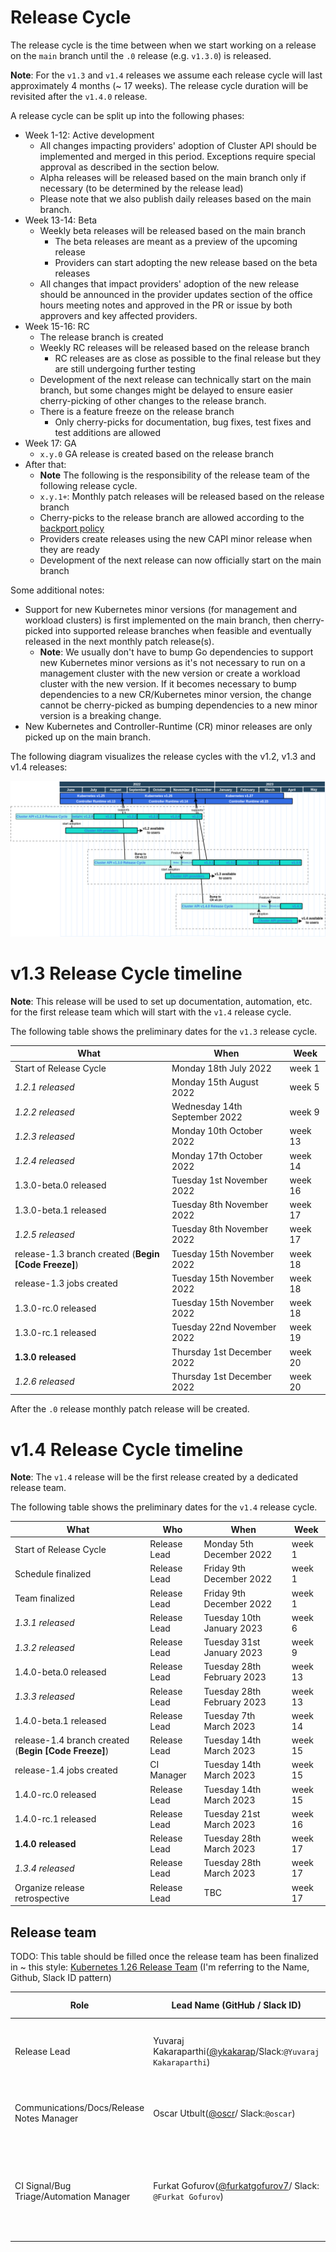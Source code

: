 # Release Cycle

The release cycle is the time between when we start working on a release on the `main` branch until the `.0` release (e.g. `v1.3.0`) is released.

**Note**: For the `v1.3` and `v1.4` releases we assume each release cycle will last approximately 4 months (~ 17 weeks).
The release cycle duration will be revisited after the `v1.4.0` release.

A release cycle can be split up into the following phases:

* Week 1-12: Active development
    * All changes impacting providers' adoption of Cluster API should be implemented and merged in this period. Exceptions
      require special approval as described in the section below.
    * Alpha releases will be released based on the main branch only if necessary (to be determined by the release lead)
    * Please note that we also publish daily releases based on the main branch.
* Week 13-14: Beta
    * Weekly beta releases will be released based on the main branch
        * The beta releases are meant as a preview of the upcoming release
        * Providers can start adopting the new release based on the beta releases
    * All changes that impact providers' adoption of the new release should be announced in the provider updates section
      of the office hours meeting notes and approved in the PR or issue by both approvers and key affected providers.
* Week 15-16: RC
    * The release branch is created
    * Weekly RC releases will be released based on the release branch
        * RC releases are as close as possible to the final release but they are still undergoing further testing
    * Development of the next release can technically start on the main branch, but some changes might be delayed
      to ensure easier cherry-picking of other changes to the release branch.
    * There is a feature freeze on the release branch
        * Only cherry-picks for documentation, bug fixes, test fixes and test additions are allowed
* Week 17: GA
    * `x.y.0` GA release is created based on the release branch
* After that:
    * **Note** The following is the responsibility of the release team of the following release cycle.
    * `x.y.1+`: Monthly patch releases will be released based on the release branch
    * Cherry-picks to the release branch are allowed according to the [backport policy](https://github.com/kubernetes-sigs/cluster-api/blob/main/CONTRIBUTING.md#backporting-a-patch)
    * Providers create releases using the new CAPI minor release when they are ready
    * Development of the next release can now officially start on the main branch

Some additional notes:

* Support for new Kubernetes minor versions (for management and workload clusters) is first implemented
  on the main branch, then cherry-picked into supported release branches when feasible and eventually
  released in the next monthly patch release(s).
    * **Note**: We usually don't have to bump Go dependencies to support new Kubernetes minor versions as it's not necessary
      to run on a management cluster with the new version or create a workload cluster with the new version.
      If it becomes necessary to bump dependencies to a new CR/Kubernetes minor version, the change cannot be cherry-picked
      as bumping dependencies to a new minor version is a breaking change.
* New Kubernetes and Controller-Runtime (CR) minor releases are only picked up on the main branch.

The following diagram visualizes the release cycles with the v1.2, v1.3 and v1.4 releases:

<!-- The release cycle png can be opened and edited in draw.io -->
![Release Cycle Overview](release-cycle-overview.png)

# v1.3 Release Cycle timeline

**Note**: This release will be used to set up documentation, automation, etc. for the first release team which will start with
the `v1.4` release cycle.

The following table shows the preliminary dates for the `v1.3` release cycle.

| **What**                                             | **When**                      | **Week** |
|------------------------------------------------------|-------------------------------|----------|
| Start of Release Cycle                               | Monday 18th July 2022         | week 1   |
| *1.2.1 released*                                     | Monday 15th August 2022       | week 5   | 
| *1.2.2 released*                                     | Wednesday 14th September 2022 | week 9   | 
| *1.2.3 released*                                     | Monday 10th October 2022      | week 13  | 
| *1.2.4 released*                                     | Monday 17th October 2022      | week 14  | 
| 1.3.0-beta.0 released                                | Tuesday 1st November 2022     | week 16  |
| 1.3.0-beta.1 released                                | Tuesday 8th November 2022     | week 17  |
| *1.2.5 released*                                     | Tuesday 8th November 2022     | week 17  |
| release-1.3 branch created (**Begin [Code Freeze]**) | Tuesday 15th November 2022    | week 18  |
| release-1.3 jobs created                             | Tuesday 15th November 2022    | week 18  |
| 1.3.0-rc.0 released                                  | Tuesday 15th November 2022    | week 18  |
| 1.3.0-rc.1 released                                  | Tuesday 22nd November 2022    | week 19  |
| **1.3.0 released**                                   | Thursday 1st December 2022    | week 20  |
| *1.2.6 released*                                     | Thursday 1st December 2022    | week 20  |

After the `.0` release monthly patch release will be created.

# v1.4 Release Cycle timeline

**Note**: The `v1.4` release will be the first release created by a dedicated release team.

The following table shows the preliminary dates for the `v1.4` release cycle.

| **What**                                             | **Who**      | **When**                   | **Week** |
|------------------------------------------------------|--------------|----------------------------|----------|
| Start of Release Cycle                               | Release Lead | Monday 5th December 2022   | week 1   |
| Schedule finalized                                   | Release Lead | Friday 9th December 2022   | week 1   |
| Team finalized                                       | Release Lead | Friday 9th December 2022   | week 1   |
| *1.3.1 released*                                     | Release Lead | Tuesday 10th January 2023  | week 6   |
| *1.3.2 released*                                     | Release Lead | Tuesday 31st January 2023  | week 9   |
| 1.4.0-beta.0 released                                | Release Lead | Tuesday 28th February 2023 | week 13  |
| *1.3.3 released*                                     | Release Lead | Tuesday 28th February 2023 | week 13  |
| 1.4.0-beta.1 released                                | Release Lead | Tuesday 7th March 2023     | week 14  |
| release-1.4 branch created (**Begin [Code Freeze]**) | Release Lead | Tuesday 14th March 2023    | week 15  |
| release-1.4 jobs created                             | CI Manager   | Tuesday 14th March 2023    | week 15  |
| 1.4.0-rc.0 released                                  | Release Lead | Tuesday 14th March 2023    | week 15  |
| 1.4.0-rc.1 released                                  | Release Lead | Tuesday 21st March 2023    | week 16  |
| **1.4.0 released**                                   | Release Lead | Tuesday 28th March 2023    | week 17  |
| *1.3.4 released*                                     | Release Lead | Tuesday 28th March 2023    | week 17  |
| Organize release retrospective                       | Release Lead | TBC                        | week 17  |

## Release team

TODO: This table should be filled once the release team has been finalized in ~ this
style: [Kubernetes 1.26 Release Team](https://github.com/kubernetes/sig-release/blob/master/releases/release-1.26/release-team.md) (I'm referring to the Name, Github, Slack ID pattern)

| **Role**                                  | **Lead Name** (**GitHub / Slack ID**) | **Shadow Name(s) (GitHub / Slack ID)** |
|-------------------------------------------|---------------------------------------|----------------------------------------|
| Release Lead                              |  Yuvaraj Kakaraparthi([@ykakarap](https://github.com/ykakarap)/Slack:`@Yuvaraj Kakaraparthi`)  | Jim Ntosas([@dntosas](https://github.com/dntosas)/ Slack:`@dntosas`), Carlos Panato([cpanato](https://github.com/cpanato)/ Slack:`@cpanato`), Amit Kumar([@hackeramitkumar](https://github.com/hackeramitkumar)/ Slack:`@Amit Kumar`) |
| Communications/Docs/Release Notes Manager |  Oscar Utbult([@oscr](https://github.com/oscr)/ Slack:`@oscar`) | Sayantani Saha([@sayantani11](https://github.com/sayantani11)/ Slack:`@sayantani`), Vibhor Chinda([@VibhorChinda](https://github.com/VibhorChinda)/ Slack:`@Vibhor Chinda`) |
| CI Signal/Bug Triage/Automation Manager   |  Furkat Gofurov([@furkatgofurov7](https://github.com/furkatgofurov7)/ Slack: `@Furkat Gofurov`) | Nawaz Khazielakha([@nawazkh](https://github.com/nawazkh)/ Slack: `@nawaz`), Aniruddha Basak([@aniruddha2000](https://github.com/aniruddha2000/)/ Slack: `@aniruddha`), Alexander Demicev([@alexander-demicev](https://github.com/alexander-demicev)/ Slack:`@Alexander Demicev`) |
